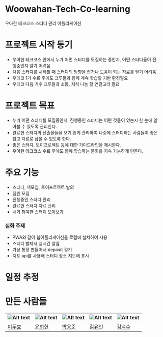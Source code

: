 # Woowahan-Tech-Co-learning
우아한 테크코스 스터디 관리 어플리케이션

# 프로젝트 시작 동기

- 우아한 테크코스 안에서 누가 어떤 스터디를 모집하는 중인지, 어떤 스터디들이 진행중인지 알기 어려움
- 처음 스터디를 시작할 때 스터디의 방향을 잡거나 도움이 되는 자료를 얻기 어려움
- 우테코 1기 수료 후에도 크루들과 함께 계속 학습할 기반 환경필요
- 우테코 다음 기수 크루들과 소통, 지식 나눔 할 연결고리 필요

# 프로젝트 목표

- 누가 어떤 스터디를 모집중인지, 진행중인 스터디는 어떤 것들이 있는지 한 눈에 알아볼 수 있도록 관리한다.
- 완료한 스터디의 산출물들을 보기 쉽게 관리하여 나중에 스터디하는 사람들이 좋은 참고 자료로 삼을 수 있도록 한다.
- 좋은 스터디, 토이프로젝트 등에 대한 가이드라인을 제시한다.
- 우아한 테크코스 수료 후에도 함께 학습하는 문화를 지속 가능하게 만든다.

# 주요 기능

- 스터디, 책모임, 토이프로젝트 발의
- 팀원 모집
- 진행중인 스터디 관리
- 완료한 스터디 자료 관리
- 내가 참여한 스터디 모아보기

### 심화 주제
- PWA와 같이 웹어플리케이션을 로컬에 설치하여 사용
- 스터디 발제시 실시간 알림
- 가상 통장 만들어서 deposit 걷기
- 지도 api를 사용해 스터디 장소 지도에 표시

# 일정 추정

# 만든 사람들

| ![Alt text](https://avatars3.githubusercontent.com/u/43198414?s=400&v=4) | ![Alt text](https://avatars0.githubusercontent.com/u/25261302?s=460&v=4) | ![Alt text](https://avatars1.githubusercontent.com/u/45464819?s=400&v=4) | ![Alt text](https://avatars3.githubusercontent.com/u/15668596?s=460&v=4) | ![Alt text](https://avatars1.githubusercontent.com/u/38533611?s=460&v=4) |
|--------------------------------------------|--------------------------------------------|--------------------------------------------|------------------------------------------|--------------------------------------------|
| [이두호](https://github.com/ddu0422)       | [윤희현](https://github.com/yunheehyeon)   | [박용준](https://github.com/ep1stas1s)     | [김유민](https://github.com/green4469)   | [김덕수](https://github.com/Deocksoo)      |

